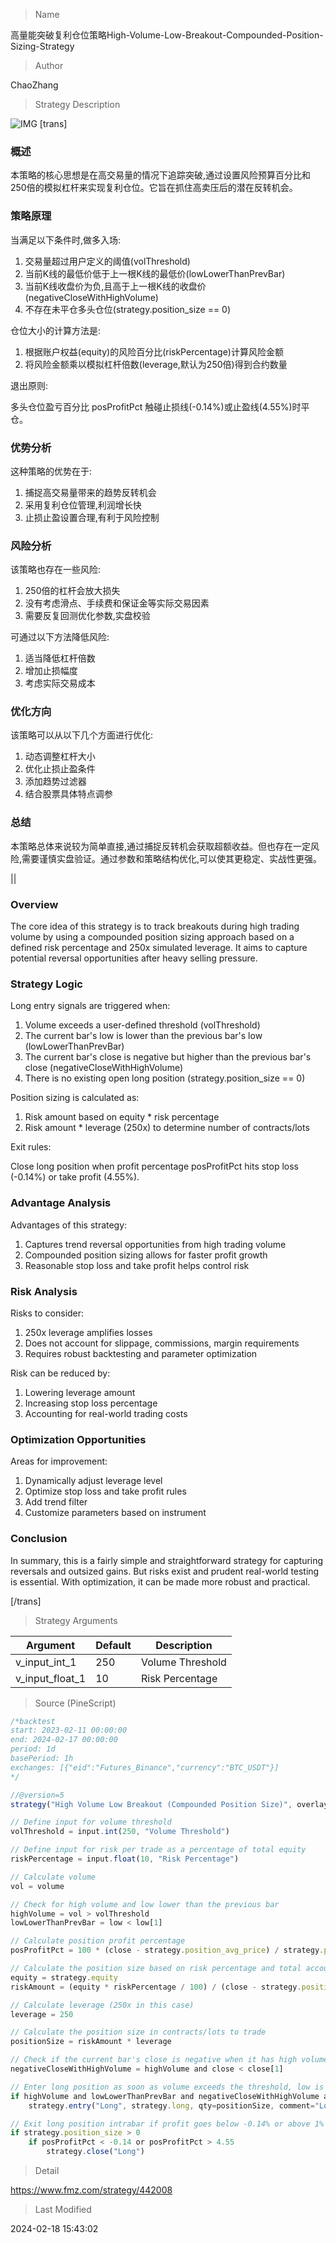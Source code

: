 
> Name

高量能突破复利仓位策略High-Volume-Low-Breakout-Compounded-Position-Sizing-Strategy

> Author

ChaoZhang

> Strategy Description

![IMG](https://www.fmz.com/upload/asset/1afe95bfefdeda3639e.png)
[trans]
### 概述

本策略的核心思想是在高交易量的情况下追踪突破,通过设置风险预算百分比和250倍的模拟杠杆来实现复利仓位。它旨在抓住高卖压后的潜在反转机会。

### 策略原理

当满足以下条件时,做多入场:

1. 交易量超过用户定义的阈值(volThreshold)
2. 当前K线的最低价低于上一根K线的最低价(lowLowerThanPrevBar)  
3. 当前K线收盘价为负,且高于上一根K线的收盘价(negativeCloseWithHighVolume)
4. 不存在未平仓多头仓位(strategy.position_size == 0)

仓位大小的计算方法是:

1. 根据账户权益(equity)的风险百分比(riskPercentage)计算风险金额
2. 将风险金额乘以模拟杠杆倍数(leverage,默认为250倍)得到合约数量

退出原则:

多头仓位盈亏百分比 posProfitPct 触碰止损线(-0.14%)或止盈线(4.55%)时平仓。

### 优势分析

这种策略的优势在于:

1. 捕捉高交易量带来的趋势反转机会
2. 采用复利仓位管理,利润增长快
3. 止损止盈设置合理,有利于风险控制

### 风险分析

该策略也存在一些风险:

1. 250倍的杠杆会放大损失
2. 没有考虑滑点、手续费和保证金等实际交易因素
3. 需要反复回测优化参数,实盘校验

可通过以下方法降低风险:

1. 适当降低杠杆倍数
2. 增加止损幅度
3. 考虑实际交易成本

### 优化方向  

该策略可以从以下几个方面进行优化:

1. 动态调整杠杆大小
2. 优化止损止盈条件
3. 添加趋势过滤器
4. 结合股票具体特点调参

### 总结

本策略总体来说较为简单直接,通过捕捉反转机会获取超额收益。但也存在一定风险,需要谨慎实盘验证。通过参数和策略结构优化,可以使其更稳定、实战性更强。

||

### Overview

The core idea of this strategy is to track breakouts during high trading volume by using a compounded position sizing approach based on a defined risk percentage and 250x simulated leverage. It aims to capture potential reversal opportunities after heavy selling pressure.

### Strategy Logic

Long entry signals are triggered when:

1. Volume exceeds a user-defined threshold (volThreshold) 
2. The current bar's low is lower than the previous bar's low (lowLowerThanPrevBar)
3. The current bar's close is negative but higher than the previous bar's close (negativeCloseWithHighVolume)  
4. There is no existing open long position (strategy.position_size == 0)

Position sizing is calculated as:  

1. Risk amount based on equity * risk percentage 
2. Risk amount * leverage (250x) to determine number of contracts/lots

Exit rules:

Close long position when profit percentage posProfitPct hits stop loss (-0.14%) or take profit (4.55%).

### Advantage Analysis  

Advantages of this strategy:

1. Captures trend reversal opportunities from high trading volume  
2. Compounded position sizing allows for faster profit growth
3. Reasonable stop loss and take profit helps control risk

### Risk Analysis

Risks to consider:

1. 250x leverage amplifies losses
2. Does not account for slippage, commissions, margin requirements
3. Requires robust backtesting and parameter optimization 

Risk can be reduced by:

1. Lowering leverage amount  
2. Increasing stop loss percentage
3. Accounting for real-world trading costs

### Optimization Opportunities

Areas for improvement:

1. Dynamically adjust leverage level
2. Optimize stop loss and take profit rules  
3. Add trend filter 
4. Customize parameters based on instrument  

### Conclusion

In summary, this is a fairly simple and straightforward strategy for capturing reversals and outsized gains. But risks exist and prudent real-world testing is essential. With optimization, it can be made more robust and practical.

[/trans]

> Strategy Arguments



|Argument|Default|Description|
|----|----|----|
|v_input_int_1|250|Volume Threshold|
|v_input_float_1|10|Risk Percentage|


> Source (PineScript)

``` javascript
/*backtest
start: 2023-02-11 00:00:00
end: 2024-02-17 00:00:00
period: 1d
basePeriod: 1h
exchanges: [{"eid":"Futures_Binance","currency":"BTC_USDT"}]
*/

//@version=5
strategy("High Volume Low Breakout (Compounded Position Size)", overlay=true, initial_capital=1000)

// Define input for volume threshold
volThreshold = input.int(250, "Volume Threshold")

// Define input for risk per trade as a percentage of total equity
riskPercentage = input.float(10, "Risk Percentage")

// Calculate volume
vol = volume

// Check for high volume and low lower than the previous bar
highVolume = vol > volThreshold
lowLowerThanPrevBar = low < low[1]

// Calculate position profit percentage
posProfitPct = 100 * (close - strategy.position_avg_price) / strategy.position_avg_price

// Calculate the position size based on risk percentage and total account equity
equity = strategy.equity
riskAmount = (equity * riskPercentage / 100) / (close - strategy.position_avg_price)

// Calculate leverage (250x in this case)
leverage = 250

// Calculate the position size in contracts/lots to trade
positionSize = riskAmount * leverage

// Check if the current bar's close is negative when it has high volume
negativeCloseWithHighVolume = highVolume and close < close[1]

// Enter long position as soon as volume exceeds the threshold, low is lower than the previous bar, and the current bar's close is negative
if highVolume and lowLowerThanPrevBar and negativeCloseWithHighVolume and strategy.position_size == 0
    strategy.entry("Long", strategy.long, qty=positionSize, comment="Long Entry")

// Exit long position intrabar if profit goes below -0.14% or above 1%
if strategy.position_size > 0
    if posProfitPct < -0.14 or posProfitPct > 4.55
        strategy.close("Long")

```

> Detail

https://www.fmz.com/strategy/442008

> Last Modified

2024-02-18 15:43:02
